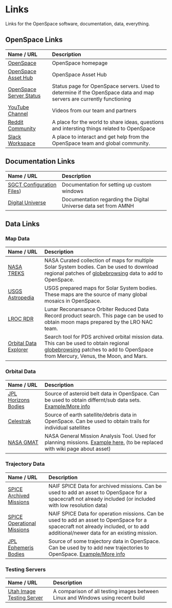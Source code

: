 # Links
Links for the OpenSpace software, documentation, data, everything.


## OpenSpace Links
| Name / URL   | Description |
|:-------------|:------------|
| [OpenSpace](https://www.openspaceproject.com) | OpenSpace homepage  |
| [OpenSpace Asset Hub](http://hub.openspaceproject.com) | OpenSpace Asset Hub  |
| [OpenSpace Server Status](http://status.openspaceproject.com) | Status page for OpenSpace servers. Used to determine if the OpenSpace data and map servers are currently functioning  |
| [YouTube Channel](https://www.youtube.com/c/openspacesoftware)   | Videos from our team and partners  |
| [Reddit Community](https://www.reddit.com/r/OpenSpaceProject/) | A place for the world to share ideas, questions and intersting things related to OpenSpace |
| [Slack Workspace](https://openspacesupport.slack.com/) | A place to interact and get help from the OpenSpace team and global community. |


## Documentation Links
| Name / URL   | Description |
|:-------------|:------------|
| [SGCT Configuration Files](https://sgct.readthedocs.io/en/latest/configuration/index.html)) | Documentation for setting up custom windows  |
| [Digital Universe](https://www.amnh.org/content/download/423415/6144487/file/du-data-profiles-2020.pdf) | Documentation regarding the Digital Universe data set from AMNH |


## Data Links
### Map Data
| Name / URL   | Description |
|:-------------|:------------|
| [NASA TREKS](https://trek.nasa.gov/) | NASA Curated collection of maps for multiple Solar System bodies. Can be used to download regional patches of [globebrowsing](/creating-data-assets/globebrowsing/index) data to add to OpenSpace. |
| [USGS Astropedia](https://astrogeology.usgs.gov/search) | USGS prepared maps for Solar System bodies. These maps are the source of many global mosaics in OpenSpace. |
| [LROC RDR](http://wms.lroc.asu.edu/lroc/rdr_product_select) | Lunar Reconansance Orbiter Reduced Data Record product search. This page can be used to obtain moon maps prepared by the LRO NAC team. |
| [Orbital Data Explorer](https://ode.rsl.wustl.edu/) | Search tool for PDS archived orbital mission data. This can be used to obtain regional [globebrowsing](/creating-data-assets/globebrowsing/index) patches to add to OpenSpace from Mercury, Venus, the Moon, and Mars. |

### Orbital Data
| Name / URL   | Description |
|:-------------|:------------|
| [JPL Horizons Bodies](https://ssd.jpl.nasa.gov/sbdb_query.cgi) | Source of asteroid belt data in OpenSpace. Can be used to obtain differnt/sub data sets. [Example/More info](/creating-data-assets/ephemeris/sbdb)|
| [Celestrak](https://celestrak.com/) | Source of earth satellite/debris data in OpenSpace. Can be used to obtain trails for individual satellites  |
| [NASA GMAT](https://software.nasa.gov/software/GSC-17177-1) | NASA General Mission Analysis Tool. Used for planning missions. [Example here.](https://www.reddit.com/r/OpenSpaceProject/comments/lq058v/newbie_question_plotting_a_highfidelity/) (to be replaced with wiki page about asset) |

### Trajectory Data
| Name / URL   | Description |
|:-------------|:------------|
| [SPICE Archived Missions](https://naif.jpl.nasa.gov/naif/data_archived.html) | NAIF SPICE Data for archived missions. Can be used to add an asset to OpenSpace for a spacecraft not already included (or included with low resolution data) |
| [SPICE Operational Missions](https://naif.jpl.nasa.gov/naif/data_operational.html) | NAIF SPICE Data for operation missions. Can be used to add an asset to OpenSpace for a spacecraft not already included, or to add additional/newer data for an existing mission. |
| [JPL Ephemeris Bodies](https://ssd.jpl.nasa.gov/horizons.cgi) | Source of some trajectory data in OpenSpace. Can be used by to add new trajectories to OpenSpace. [Example/More info](/creating-data-assets/ephemeris/horizons-gui)|

### Testing Servers
| Name / URL   | Description |
|:-------------|:------------|
| [Utah Image Testing Server](http://hansen-polaris.sci.utah.edu/vis/visualtests.html) | A comparison of all testing images between Linux and Windows using recent build |
